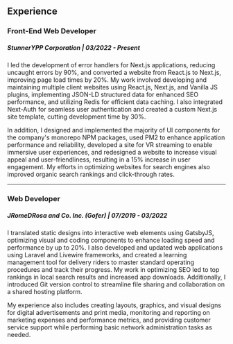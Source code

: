 ## Experience

### Front-End Web Developer
##### *StunnerYPP Corporation | 03/2022 - Present*

I led the development of error handlers for Next.js applications, reducing uncaught errors by 90%, and converted a website from React.js to Next.js, improving page load times by 20%. My work involved developing and maintaining multiple client websites using React.js, Next.js, and Vanilla JS plugins, implementing JSON-LD structured data for enhanced SEO performance, and utilizing Redis for efficient data caching. I also integrated Next-Auth for seamless user authentication and created a custom Next.js site template, cutting development time by 30%.

In addition, I designed and implemented the majority of UI components for the company's monorepo NPM packages, used PM2 to enhance application performance and reliability, developed a site for VR streaming to enable immersive user experiences, and redesigned a website to increase visual appeal and user-friendliness, resulting in a 15% increase in user engagement. My efforts in optimizing websites for search engines also improved organic search rankings and click-through rates.

---

### Web Developer
##### *JRomeDRosa and Co. Inc. (Gofer) | 07/2019 - 03/2022*

I translated static designs into interactive web elements using GatsbyJS, optimizing visual and coding components to enhance loading speed and performance by up to 20%. I also developed and updated web applications using Laravel and Livewire frameworks, and created a learning management tool for delivery riders to master standard operating procedures and track their progress. My work in optimizing SEO led to top rankings in local search results and increased app downloads. Additionally, I introduced Git version control to streamline file sharing and collaboration on a shared hosting platform.

My experience also includes creating layouts, graphics, and visual designs for digital advertisements and print media, monitoring and reporting on marketing expenses and performance metrics, and providing customer service support while performing basic network administration tasks as needed.